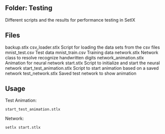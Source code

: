 ## Folder: Testing
Different scripts and the results for performance testing in SetlX

## Files
backup.stlx
csv_loader.stlx             Script for loading the data sets from the csv files
mnist_test.csv              Test data
mnist_train.csv             Training data
network.stlx                Network class to resolve recognize handwritten digits
network_animation.stlx      Animation for neural network
start.stlx                  Script to initialize and start the neural network
start_test_animation.stlx   Script to start animation based on a saved network
test_network.stlx           Saved test network to show animation

## Usage
Test Animation:
```
start_test_animation.stlx
```

Network:
```
setlx start.stlx
```
